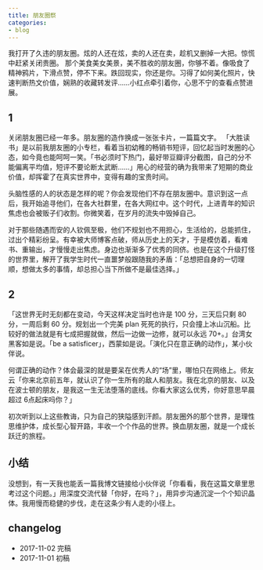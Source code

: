```yaml
---
title: 朋友圈祭
categories: 
- blog
---
```


我打开了久违的朋友圈。炫的人还在炫，卖的人还在卖，趁机又删掉一大把。惊慌中赶紧关闭贵圈。
那个美食美女美景，美不胜收的朋友圈，你够不着。像吸食了精神鸦片，下滑点赞，停不下来。跌回现实，你还是你。习得了如何美化照片，快速判断热文价值，娴熟的收藏转发评……小红点牵引着你，心思不宁的查看点赞进展。

## 1

关闭朋友圈已经一年多。朋友圈的造作换成一张张卡片，一篇篇文字。
「大胜读书」是以前我朋友圈的小专栏，看着当初幼稚的畅销书短评，回忆起当时发圈的心态，如今竟也能呵呵一笑。「书必须时下热门，最好带豆瓣评分截图，自己的分不能偏离平均值，短评不要论断太武断……」用心的经营的确为我带来了短期的商业价值，却挥霍了在真实世界中，变得有趣的宝贵时间。

头脑性感的人的状态是怎样的呢？你会发现他们不存在朋友圈中。意识到这一点后，我开始追寻他们，在各大社群里，在各大网红中。这个时代，上进青年的知识焦虑也会被贩子们收割。你微笑着，在岁月的流失中毁掉自己。

对于那些随遇而安的人钦佩至极，他们不规划也不用担心，生活给的，总能抓住，过出个精彩纷呈。有幸被大师博客点破，师从历史上的天才，于是模仿着，看难书、重输出，才慢慢走出焦虑。身边也渐渐多了优秀的同侪。也是在这个升级打怪的世界里，解开了我学生时代一直噩梦般跟随我的矛盾：「总想把自身的一切理顺，想做太多的事情，却总担心当下所做不是最佳选择。」

## 2

「这世界无时无刻都在变动，今天这样决定当时也许是 100 分，三天后只剩 80 分，一周后剩 60 分。规划出一个完美 plan 死死的执行，只会撞上冰山沉船。比较好的做法就是有七成把握就做，然后一边做一边修，就可以永远 70+。」台湾女黑客如是说。「be a satisficer」，西蒙如是说。「演化只在意正确的动作」，某小伙伴说。

何谓正确的动作？体会最深的就是要呆在优秀人的“场”里，哪怕只在网络上。师友云「你来北京前五年，就认识了你一生所有的敌人和朋友。我在北京的朋友、以及在波士顿的朋友，是我这一生无法堕落的底线。你看大家这么优秀，你好意思早晨超过 6点起床吗你？」

初次听到以上这些教诲，只为自己的狭隘感到汗颜。朋友圈外的那个世界，是理性思维护体，成长型心智开路，丰收一个个作品的世界。换血朋友圈，就是一个成长跃迁的旅程。

## 小结

没想到，有一天我也能丢一篇我博文链接给小伙伴说「你看看，我在这篇文章里思考过这个问题。」用深度交流代替「你好，在吗？」，用异步沟通沉淀一个个知识晶体。我用慢而稳健的步伐，走在这条少有人走的小径上。

## changelog

- 2017-11-02 完稿
- 2017-11-01 初稿




